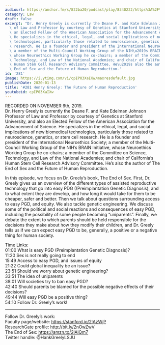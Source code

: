 ```yaml
---
audiourl: https://anchor.fm/s/822ba20/podcast/play/8340222/https%3A%2F%2Fd3ctxlq1ktw2nl.cloudfront.net%2Fproduction%2F2019-10-8%2F33413504-44100-2-6d53cf111c4b6.m4a
category: Law
draft: false
excerpt: "Dr. Henry Greely is currently the Deane F. and Kate Edelman Johnson Professor\
  \ of Law and Professor by courtesy of Genetics at Stanford University, and also\
  \ an Elected Fellow of the American Association for the Advancement of Science.\
  \ He specializes in the ethical, legal, and social implications of new biomedical\
  \ technologies, particularly those related to neuroscience, genetics, or stem cell\
  \ research. He is a founder and president of the International Neuroethics Society;\
  \ a member of the Multi-Council Working Group of the NIH\u2019s BRAIN Initiative,\
  \ whose Neuroethics Working Group he co-chairs; a member of the Committee on Science,\
  \ Technology, and Law of the National Academies; and chair of California\u2019s\
  \ Human Stem Cell Research Advisory Committee. He\u2019s also the author of The\
  \ End of Sex and the Future of Human Reproduction."
id: '281'
image: https://i.ytimg.com/vi/cpIP03XaIXw/maxresdefault.jpg
publishDate: 2020-01-13
title: '#281 Henry Greely: The Future of Human Reproduction'
youtubeid: cpIP03XaIXw
---
```

<div class="timelinks">

RECORDED ON NOVEMBER 6th, 2019.  
Dr. Henry Greely is currently the Deane F. and Kate Edelman Johnson Professor of Law and Professor by courtesy of Genetics at Stanford University, and also an Elected Fellow of the American Association for the Advancement of Science. He specializes in the ethical, legal, and social implications of new biomedical technologies, particularly those related to neuroscience, genetics, or stem cell research. He is a founder and president of the International Neuroethics Society; a member of the Multi-Council Working Group of the NIH’s BRAIN Initiative, whose Neuroethics Working Group he co-chairs; a member of the Committee on Science, Technology, and Law of the National Academies; and chair of California’s Human Stem Cell Research Advisory Committee. He’s also the author of The End of Sex and the Future of Human Reproduction.

In this episode, we focus on Dr. Greely’s book, The End of Sex. First, Dr. Greely gives us an overview of the different types of assisted reproductive technology that go into easy PDG ((Preimplantation Genetic Diagnosis), and to what extent they are develop, and how long it would take for them to be cheaper, safer and better. Then we talk about questions surrounding access to easy PGD, and equity. We also tackle genetic engineering. We discuss some of the political and social reactions and consequences of easy PGD, including the possibility of some people becoming “uniparents”. Finally, we debate the extent to which parents should be held responsible for the decisions they make about how they modify their children, and Dr. Greely tells us if we can expect easy PGD to be, generally, a positive or a negative thing for human society.

Time Links:  
<time>01:00</time> What is easy PGD (Preimplantation Genetic Diagnosis)?  
<time>11:20</time> Sex is not really going to end   
<time>15:49</time> Access to easy PGD, and issues of equity  
<time>21:22</time> Could global inequality be an issue?   
<time>23:51</time> Should we worry about genetic engineering?  
<time>33:51</time> The idea of uniparents  
<time>38:01</time> Will societies try to ban easy PGD?  
<time>42:40</time> Should parents be blamed for the possible negative effects of their decisions?  
<time>49:44</time> Will easy PGD be a positive thing?  
<time>54:10</time> Follow Dr. Greely’s work!

---

Follow Dr. Greely’s work:  
Faculty page/website: https://stanford.io/2lAzWjP  
ResearchGate profile: http://bit.ly/2nOwZwV  
The End of Sex: https://amzn.to/2lAiQm7  
Twitter handle: @HankGreelyLSJU
</div>

